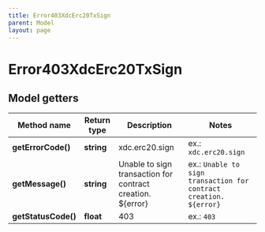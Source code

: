 ```yaml
---
title: Error403XdcErc20TxSign
parent: Model
layout: page
---
```


# Error403XdcErc20TxSign

## Model getters

Method name | Return type | Description | Notes
------------ | ------------- | ------------- | -------------
**getErrorCode()** | **string** | xdc.erc20.sign | ex.: `xdc.erc20.sign`
**getMessage()** | **string** | Unable to sign transaction for contract creation. ${error} | ex.: `Unable to sign transaction for contract creation. ${error}`
**getStatusCode()** | **float** | 403 | ex.: `403`

